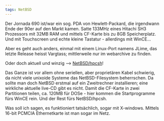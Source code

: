 ```yaml
---
tags: NetBSD
---
```

Der Jornada 690 ist/war ein sog. PDA von Hewlett-Packard, die irgendwann Ende der 90er auf den Markt kamen. Satte 133MHz eines Hitachi SH3 Prozessors mit 32MB RAM und mittels CF-Karte bis zu 8GB Speicherplatz.
Und mit Touchscreen und echte kleine Tastatur - allerdings mit WinCE...

Aber es geht auch anders, einmal mit einem Linux-Port namens JLime, das letzte Release heisst Vargtass; mittlerweile nur im webarchive zu finden.

Oder doch aktuell und winzig --> [NetBSD/hpcsh](http://wiki.netbsd.org/ports/hpcsh/)!

Das Ganze ist vor allem ohne seriellen, aber proprietären Kabel schwierig, da nicht viele unixoide Systeme das NetBSD-Filesystem beherrschen. Da sollte man doch NetBSD erstmal auf ein Zweitrechner installieren; eine wirkliche aktuelle live-CD gibt es nicht. Damit die CF-Karte in zwei Partitionen teilen, ca. 120MB für DOSe - hier kommen die Startprogramme fürs WinCE rein. Und der Rest fürs NetBSD/hpcsh.

Was soll ich sagen, es funktioniert tatsächlich, sogar mit X-windows. Mittels 16-bit PCMCIA Ethernetkarte ist man sogar im Netz.
